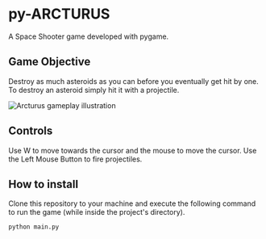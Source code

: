 # py-ARCTURUS
A Space Shooter game developed with pygame.

## Game Objective
Destroy as much asteroids as you can before you eventually get hit by one. To destroy an asteroid simply hit it with a projectile.

![Arcturus gameplay illustration](https://i.ibb.co/CzGKCq8/Screenshot-from-2022-06-27-18-23-39.png)


## Controls
Use W to move towards the cursor and the mouse to move the cursor.
Use the Left Mouse Button to fire projectiles.

## How to install
Clone this repository to your machine and execute the following command to run the game (while inside the project's directory).
```bash
python main.py
```

